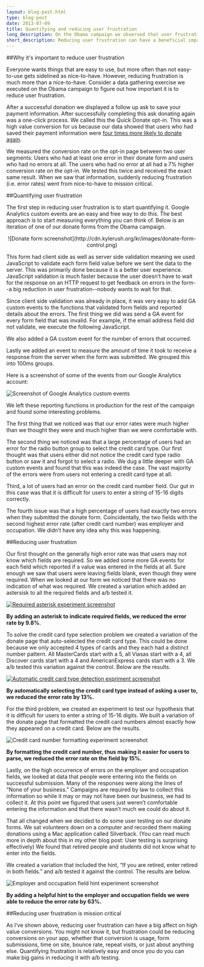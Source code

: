 ```yaml
---
layout: blog-post.html
type: blog-post
date: 2013-07-09
title: Quantifying and reducing user frustration
long_description: On the Obama campaign we observed that user frustration was strongly linked to conversion rates. Because of this, reducing frustration became a priority. This is how we measured user frustration and three examples of how we reduced it.
short_description: Reducing user frustration can have a beneficial impact on conversion rates.
---
```

##Why it's important to reduce user frustration

Everyone wants things that are easy to use, but more often than not easy-to-use gets sidelined as nice-to-have. However, reducing frustration is much more than a nice-to-have. Consider a data gathering exercise we executed on the Obama campaign to figure out how important it is to reduce user frustration.

After a successful donation we displayed a follow up ask to save your payment information. After successfully completing this ask donating again was a one-click process. We called this the Quick Donate opt-in. This was a high value conversion for us because our data showed that users who had saved their payment information were [four times more likely to donate again](http://www.businessweek.com/articles/2012-11-21/corporations-want-obamas-winning-formula).

We measured the conversion rate on the opt-in page between two user segments: Users who had at least one error in their donate form and users who had no errors at all. The users who had no error at all had a 7% higher conversion rate on the opt-in. We tested this twice and received the exact same result. When we saw that information, suddenly reducing frustration (i.e. error rates) went from nice-to-have to mission critical.

##Quantifying user frustration

The first step in reducing user frustration is to start quantifying it. Google Analytics custom events are an easy and free way to do this. The best approach is to start measuring everything you can think of. Below is an iteration of one of our donate forms from the Obama campaign.

<center>![Donate form screenshot](http://cdn.kylerush.org/kr/images/donate-form-control.png)</center>

This form had client side as well as server side validation meaning we used JavaScript to validate each form field value before we sent the data to the server. This was primarily done because it is a better user experience. JavaScript validation is much faster because the user doesn’t have to wait for the response on an HTTP request to get feedback on errors in the form--a big reduction in user frustration--nobody wants to wait for that.

Since client side validation was already in place, it was very easy to add GA custom events to the functions that validated form fields and reported details about the errors. The first thing we did was send a GA event for every form field that was invalid. For example, if the email address field did not validate, we execute the following JavaScript.

We also added a GA custom event for the number of errors that occurred.

<!--GA code snippet here-->

Lastly we added an event to measure the amount of time it took to receive a response from the server when the form was submitted. We grouped this into 100ms groups.

<script src="https://gist.github.com/kylerush/5955920.js"></script>

Here is a screenshot of some of the events from our Google Analytics account:

![Screenshot of Google Analytics custom events](http://cdn.kylerush.org/kr/images/ga-custom-events-errors.png)

We left these reporting functions in production for the rest of the campaign and found some interesting problems.

The first thing that we noticed was that our error rates were much higher than we thought they were and much higher than we were comfortable with.

The second thing we noticed was that a large percentage of users had an error for the radio button group to select the credit card type. Our first thought was that users either did not notice the credit card type radio button or saw it and forgot to select a radio. We dug a little deeper with GA custom events and found that this was indeed the case. The vast majority of the errors were from users not entering a credit card type at all.

Third, a lot of users had an error on the credit card number field. Our gut in this case was that it is difficult for users to enter a string of 15-16 digits correctly.

The fourth issue was that a high percentage of users had exactly two errors when they submitted the donate form. Coincidentally, the two fields with the second highest error rate (after credit card number) was employer and occupation. We didn’t have any idea why this was happening.

##Reducing user frustration

Our first thought on the generally high error rate was that users may not know which fields are required. So we added some more GA events for each field which reported if a value was entered in the fields at all. Sure enough we saw that users were leaving fields blank, even though they were required. When we looked at our form we noticed that there was no indication of what was required. We created a variation which added an astersisk to all the required fields and a/b tested it.

<a href="http://cdn.kylerush.org/kr/images/required-asterisks-full.png" target="_blank"><img alt="Required asterisk experiment screenshot" src="http://cdn.kylerush.org/kr/images/required-asterisks.png"></a>

**By adding an asterisk to indicate required fields, we reduced the error rate by 9.8%**.

To solve the credit card type selection problem we created a variation of the donate page that auto-selected the credit card type. This could be done because we only accepted 4 types of cards and they each had a distinct number pattern. All MasterCards start with a 5, all Viasas start with a 4, all Discover cards start with a 4 and AmericanExpress cards start with a 3. We a/b tested this variation against the control. Below are the results.

<a href="http://cdn.kylerush.org/kr/images/cc-detection-full.png" target="_blank"><img alt="Automatic credit card type detection expriment screenshot" src="http://cdn.kylerush.org/kr/images/cc-detection.png"></a>

**By automatically selecting the credit card type instead of asking a user to, we reduced the error rate by 13%.**

For the third problem, we created an experiment to test our hypothesis that it is difficult for users to enter a string of 15-16 digits. We built a variation of the donate page that formatted the credit card numbers almost exactly how they appeared on a credit card. Below are the results.

![Credit card number formatting experiment screenshot](http://cdn.kylerush.org/kr/images/formatted-credit-card-number.png)

<strong>By formatting the credit card number, thus making it easier for users to parse, we reduced the error rate on the field by 15%.</strong>

Lastly, on the high occurrence of errors on the employer and occupation fields, we looked at data that people were entering into the fields on successful submission. Many of the responses were along the lines of “None of your business.” Campaigns are required by law to collect this information so while it may or may not have been our business, we had to collect it. At this point we figured that users just weren’t comfortable entering the information and that there wasn’t much we could do about it.

That all changed when we decided to do some user testing on our donate forms. We sat volunteers down on a computer and recorded them making donations using a Mac application called Silverback. (You can read much more in depth about this in my other blog post: User testing is surprising effectively) We found that retired people and students did not know what to enter into the fields.

We created a variation that included the hint, “If you are retired, enter retired in both fields.” and a/b tested it against the control. The results are below.


![Employer and occupation field hint experiment screenshot](http://cdn.kylerush.org/kr/images/employer-occupation.png)

**By adding a helpful hint to the employer and occupation fields we were able to reduce the error rate by 63%.**

##Reducing user frustration is mission critical

As I’ve shown above, reducing user frustration can have a big affect on high value conversions. You might not know it, but frustration could be reducing conversions on your app, whether that conversion is usage, form submissions, time on site, bounce rate, repeat visits, or just about anything else. Quantifying frustration is relatively easy and once you do you can make big gains in reducing it with a/b testing.
